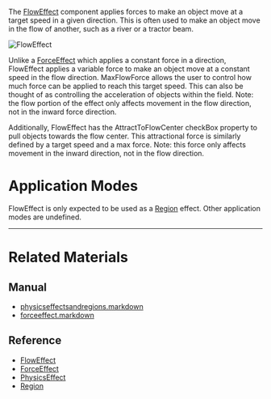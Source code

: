 The [FlowEffect](https://github.com/ZilchEngine/ZilchDocs/blob/master/code_reference/class_reference/floweffect.markdown) component applies forces to make an object move at a target speed in a given direction. This is often used to make an object move in the flow of another, such as a river or a tractor beam.



![FlowEffect](https://media.githubusercontent.com/media/zeroengineteam/ZeroFiles/master/doc_files/46701.png)


Unlike a [ForceEffect](https://github.com/ZilchEngine/ZilchDocs/blob/master/zero_editor_documentation/zeromanual/physics/physicseffectsandregions/forceeffect.markdown) which applies a constant force in a direction, FlowEffect applies a variable force to make an object move at a constant speed in the flow direction. MaxFlowForce  allows the user to control how much force can be applied to reach this target speed. This can also be thought of as controlling the acceleration of objects within the field. Note: the flow portion of the effect only affects movement in the flow direction, not in the inward force direction.

Additionally, FlowEffect has the AttractToFlowCenter checkBox property to pull objects towards the flow center. This attractional force is similarly defined by a target speed and a max force. Note: this force only affects movement in the inward direction, not in the flow direction.

 #  Application Modes
FlowEffect is only expected to be used as a [Region](https://github.com/ZilchEngine/ZilchDocs/blob/master/code_reference/class_reference/region.markdown) effect. Other application modes are undefined.

---
 #  Related Materials
 ##  Manual
- [physicseffectsandregions.markdown](https://github.com/ZilchEngine/ZilchDocs/blob/master/zero_editor_documentation/zeromanual/physics/physicseffectsandregions.markdown)
- [forceeffect.markdown](https://github.com/ZilchEngine/ZilchDocs/blob/master/zero_editor_documentation/zeromanual/physics/physicseffectsandregions/forceeffect.markdown)

 ##  Reference
- [FlowEffect](https://github.com/ZilchEngine/ZilchDocs/blob/master/code_reference/class_reference/floweffect.markdown)
- [ForceEffect](https://github.com/ZilchEngine/ZilchDocs/blob/master/code_reference/class_reference/forceeffect.markdown)
- [PhysicsEffect](https://github.com/ZilchEngine/ZilchDocs/blob/master/code_reference/class_reference/physicseffect.markdown)
- [Region](https://github.com/ZilchEngine/ZilchDocs/blob/master/code_reference/class_reference/region.markdown)
 

 